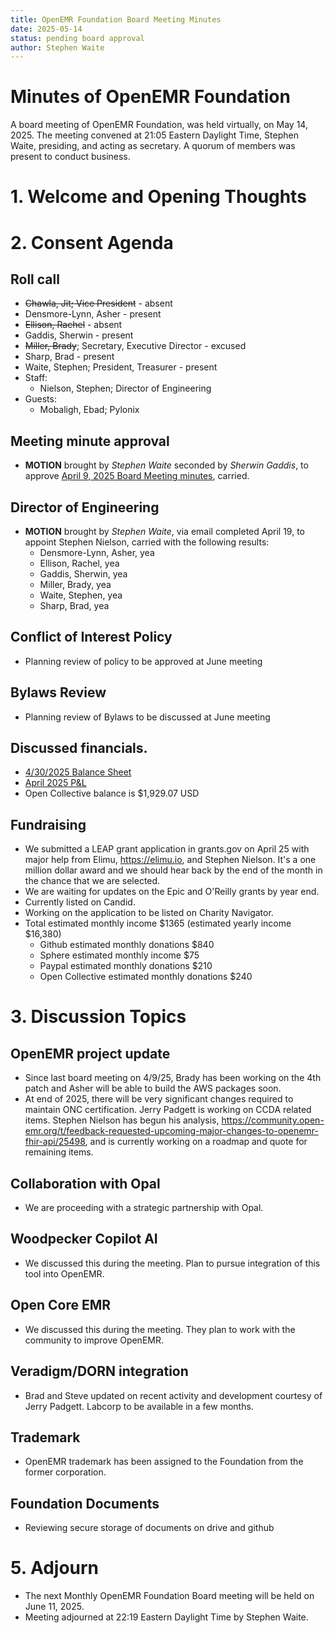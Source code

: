 ```yaml
---
title: OpenEMR Foundation Board Meeting Minutes
date: 2025-05-14
status: pending board approval
author: Stephen Waite
---
```


# Minutes of OpenEMR Foundation

A board meeting of OpenEMR Foundation, was held virtually, on May 14, 2025. The meeting convened at 21:05 Eastern Daylight Time, Stephen Waite, presiding, and acting as secretary. A quorum of members was present to conduct business.

# 1. Welcome and Opening Thoughts

# 2. Consent Agenda
## Roll call
  - ~~Chawla, Jit; Vice President~~ - absent
  - Densmore-Lynn, Asher - present
  - ~~Ellison, Rachel~~ - absent
  - Gaddis, Sherwin - present
  - ~~Miller, Brady~~; Secretary, Executive Director - excused
  - Sharp, Brad - present
  - Waite, Stephen; President, Treasurer - present
  - Staff:
    - Nielson, Stephen; Director of Engineering
  - Guests:
    - Mobaligh, Ebad; Pylonix

## Meeting minute approval
  - **MOTION** brought by _Stephen Waite_ seconded by _Sherwin Gaddis_, to approve [April 9, 2025 Board Meeting minutes](https://github.com/openemr/foundation-minutes/blob/master/2025-04-09-Board.md), carried.

## Director of Engineering
  - **MOTION** brought by _Stephen Waite_, via email completed April 19, to appoint Stephen Nielson, carried with the following results:
    - Densmore-Lynn, Asher, yea
    - Ellison, Rachel, yea
    - Gaddis, Sherwin, yea
    - Miller, Brady, yea
    - Waite, Stephen, yea
    - Sharp, Brad, yea

## Conflict of Interest Policy
  - Planning review of policy to be approved at June meeting

## Bylaws Review
  - Planning review of Bylaws to be discussed at June meeting  
  
## Discussed financials.
  - [4/30/2025 Balance Sheet](https://community.open-emr.org/uploads/short-url/yZc9O7n9vug2Vnh97cfNSks1aKG.pdf)
  - [April 2025 P&L](https://community.open-emr.org/uploads/short-url/2xVdrXdeuBle3BgjAArZrwscWSP.pdf)
  - Open Collective balance is $1,929.07 USD

## Fundraising
  - We submitted a LEAP grant application in grants.gov on April 25 with major help from Elimu, https://elimu.io, and Stephen Nielson. It's a one million dollar award and we should hear back by the end of the month in the chance that we are selected.
  - We are waiting for updates on the Epic and O'Reilly grants by year end.
  - Currently listed on Candid.
  - Working on the application to be listed on Charity Navigator.
  - Total estimated monthly income $1365 (estimated yearly income $16,380)
    - Github estimated monthly donations $840
    - Sphere estimated monthly income $75
    - Paypal estimated monthly donations $210
    - Open Collective estimated monthly donations $240

# 3. Discussion Topics

## OpenEMR project update
  - Since last board meeting on 4/9/25, Brady has been working on the 4th patch and Asher will be able to build the AWS packages soon.
  - At end of 2025, there will be very significant changes required to maintain ONC certification. Jerry Padgett is working on CCDA related items. Stephen Nielson has begun his analysis, https://community.open-emr.org/t/feedback-requested-upcoming-major-changes-to-openemr-fhir-api/25498, and is currently working on a roadmap and quote for remaining items.

## Collaboration with Opal
  - We are proceeding with a strategic partnership with Opal.
 
## Woodpecker Copilot AI
  - We discussed this during the meeting. Plan to pursue integration of this tool into OpenEMR.

## Open Core EMR
  - We discussed this during the meeting. They plan to work with the community to improve OpenEMR.

## Veradigm/DORN integration
  - Brad and Steve updated on recent activity and development courtesy of Jerry Padgett. Labcorp to be available in a few months.

## Trademark
  - OpenEMR trademark has been assigned to the Foundation from the former corporation.

## Foundation Documents
  - Reviewing secure storage of documents on drive and github  

# 5. Adjourn
  - The next Monthly OpenEMR Foundation Board meeting will be held on June 11, 2025.
  - Meeting adjourned at 22:19 Eastern Daylight Time by Stephen Waite.
 
